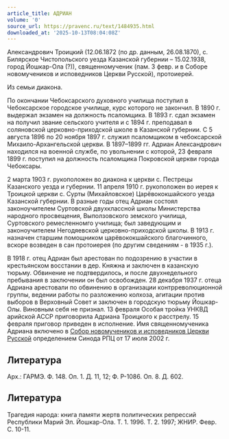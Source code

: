 ```yaml
---
article_title: АДРИАН
volume: '0'
source_url: https://pravenc.ru/text/1484935.html
downloaded_at: '2025-10-13T08:04:08Z'
---
```


Александрович Троицкий (12.06.1872 (по др. данным, 26.08.1870), с. Билярское Чистопольского уезда Казанской губернии – 15.02.1938, город Йошкар-Ола (?)), священномученик (пам. 3 февр. и в Соборе новомучеников и исповедников Церкви Русской), протоиерей.

Из семьи диакона.

По окончании Чебоксарского духовного училища поступил в Чебоксарское городское училище, курс которого не закончил. В 1890 г. выдержал экзамен на должность псаломщика. В 1893 г. сдал экзамен на получил звание сельского учителя и с 1894 г. преподавал в соляновской церковно-приходской школе в Казанской губернии. С 5 августа 1896 по 20 ноября 1897 г. служил псаломщиком в чебоксарской Михаило-Архангельской церкви. В 1897–1899 гг. Адриан Александрович находился на военной службе, по увольнении с которой, 23 февраля 1899 г. поступил на должность псаломщика Покровской церкви города Чебоксары.

2 марта 1903 г. рукоположен во диакона к церкви с. Пестрецы Казанского уезда и губернии. 11 апреля 1910 г. рукоположен во иерея к Троицкой церкви с. Сурты (Михайловское) Царёвококшайского уезда Казанской губернии. В разные годы отец Адриан состоял законоучителем Суртовской двухклассной школы Министерства народного просвещения, Выползовского земского училища, Суртовского ремесленномго училища; был заведующим и законоучителем Негодяевской церковно-приходской школы. В 1913 г. назначен старшим помощником царёвококшайского благочинного, вскоре возведен в сан протоиерея (по другим сведениям - в 1935 г.).

В 1918 г. отец Адриан был арестован по подозрению в участии в крестьянском восстании в дер. Княжна и заключен в казанскую тюрьму. Обвинение не подтвердилось, и после двухнедельного пребывания в заключении он был освобожден. 28 декабря 1937 г. отеца Адриана арестовали по обвинению в организации контрреволюционной группы, ведении работы по разложению колхоза, агитации против выборов в Верховный Совет и заключен в городскую тюрьму Йошкар-Олы. Виновным себя не признал. 13 февраля Особая тройка УНКВД арийской АССР приговорила Адриана Троицкого к расстрелу. 15 февраля приговор приведен в исполнение. Имя священномученика Адриана включено в [Собор новомучеников и исповедников Церкви Русской](<https://pravenc.ru/text/Собор новомучеников и исповедников Церкви Русской.html>) определением Синода РПЦ от 17 июля 2002 г.

## Литература

Арх.: ГАРМЭ. Ф. 148. Оп. 1. Д. 11, 12; Ф. Р-1086. Оп. 8. Д. 602.

## Литература

Трагедия народа: книга памяти жертв политических репрессий Республики Марий Эл. Йошкар-Ола. Т. 1. 1996. Т. 2. 1997; ЖНИР. Февр. С. 10-11.
